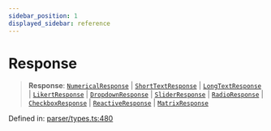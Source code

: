 ```yaml
---
sidebar_position: 1
displayed_sidebar: reference
---
```


# Response

> **Response**: [`NumericalResponse`](../interfaces/NumericalResponse.md) \| [`ShortTextResponse`](../interfaces/ShortTextResponse.md) \| [`LongTextResponse`](../interfaces/LongTextResponse.md) \| [`LikertResponse`](../interfaces/LikertResponse.md) \| [`DropdownResponse`](../interfaces/DropdownResponse.md) \| [`SliderResponse`](../interfaces/SliderResponse.md) \| [`RadioResponse`](../interfaces/RadioResponse.md) \| [`CheckboxResponse`](../interfaces/CheckboxResponse.md) \| [`ReactiveResponse`](../interfaces/ReactiveResponse.md) \| [`MatrixResponse`](../interfaces/MatrixResponse.md)

Defined in: [parser/types.ts:480](https://github.com/revisit-studies/study/blob/79149c8bf8bccdc63f81d04e34de6bd5b26d533d/src/parser/types.ts#L480)
